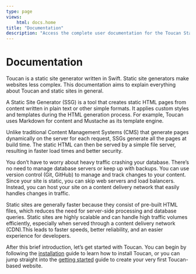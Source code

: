 ```yaml
---
type: page
views:
    html: docs.home
title: "Documentation"
description: "Access the complete user documentation for the Toucan Static Site Generator. Learn how to create and manage static websites efficiently."
---
```


# Documentation

Toucan is a static site generator written in Swift. Static site generators make websites less complex. This documentation aims to explain everything about Toucan and static sites in general.

A Static Site Generator (SSG) is a tool that creates static HTML pages from content written in plain text or other simple formats. It applies custom styles and templates during the HTML generation process. For example, Toucan uses Markdown for content and Mustache as its template engine.

Unlike traditional Content Management Systems (CMS) that generate pages dynamically on the server for each request, SSGs generate all the pages at build time. The static HTML can then be served by a simple file server, resulting in faster load times and better security.

You don’t have to worry about heavy traffic crashing your database. There’s no need to manage database servers or keep up with backups. You can use version control (Git, GitHub) to manage and track changes to your content. Since your site is static, you can skip web servers and load balancers. Instead, you can host your site on a content delivery network that easily handles changes in traffic.

Static sites are generally faster because they consist of pre-built HTML files, which reduces the need for server-side processing and database queries. Static sites are highly scalable and can handle high traffic volumes efficiently, especially when served through a content delivery network (CDN).This leads to faster speeds, better reliability, and an easier experience for developers.

After this brief introduction, let’s get started with Toucan. You can begin by following the [installation](/docs/installation/) guide to learn how to install Toucan, or you can jump straight into the [getting started](/docs/getting-started/) guide to create your very first Toucan-based website.
